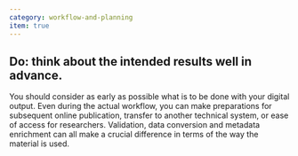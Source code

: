 ```yaml
---
category: workflow-and-planning
item: true
---
```



## Do: think about the intended results well in advance.
You should consider as early as possible what is to be done with your digital output. Even during the actual workflow, you can make preparations for subsequent online publication, transfer to another technical system, or ease of access for researchers. Validation, data conversion and metadata enrichment can all make a crucial difference in terms of the way the material is used.
